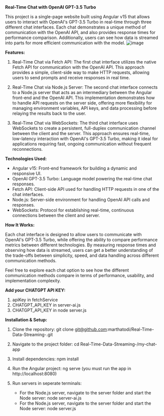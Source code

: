 **Real-Time Chat with OpenAI GPT-3.5 Turbo**

This project is a single-page website built using Angular v15 that allows users to interact with OpenAI's GPT-3.5 Turbo in real-time through three different chat interfaces. Each chat demonstrates a unique method of communication with the OpenAI API, and also provides response times for performance comparison. Additionally, users can see how data is streamed into parts for more efficient communication with the model.
![image](https://github.com/user-attachments/assets/0944f0ec-24b1-465f-bcb7-da896c075f28)

**Features:**

1. Real-Time Chat via Fetch API:
        The first chat interface utilizes the native Fetch API for communication with the OpenAI API.
        This approach provides a simple, client-side way to make HTTP requests, allowing users to send prompts and receive responses in real time.

2. Real-Time Chat via Node.js Server:
        The second chat interface connects to a Node.js server that acts as an intermediary between the Angular front-end and the OpenAI API.
        This implementation demonstrates how to handle API requests on the server side, offering more flexibility for managing environment variables, API keys, and data processing before relaying the results back to the user.

3. Real-Time Chat via WebSockets:
        The third chat interface uses WebSockets to create a persistent, full-duplex communication channel between the client and the server.
        This approach ensures real-time, low-latency interaction with OpenAI's GPT-3.5 Turbo, making it ideal for applications requiring fast, ongoing communication without frequent reconnections.

**Technologies Used:**

  - Angular v15: Front-end framework for building a dynamic and responsive UI.
  - OpenAI GPT-3.5 Turbo: Language model powering the real-time chat responses.
  - Fetch API: Client-side API used for handling HTTP requests in one of the chat interfaces.
  - Node.js: Server-side environment for handling OpenAI API calls and responses.
  - WebSockets: Protocol for establishing real-time, continuous connections between the client and server.

**How It Works:**

Each chat interface is designed to allow users to communicate with OpenAI's GPT-3.5 Turbo, while offering the ability to compare performance metrics between different technologies. By measuring response times and observing how data is streamed, users can get a better understanding of the trade-offs between simplicity, speed, and data handling across different communication methods.

Feel free to explore each chat option to see how the different communication methods compare in terms of performance, usability, and implementation complexity.

**Add your CHATGPT API KEY:**

  1. apiKey in fetchService
  2. CHATGPT_API_KEY in server-ai.js
  3. CHATGPT_API_KEY in node server.js

**Installation & Setup:**

  1. Clone the repository: git clone git@github.com:marthatodi/Real-Time-Data-Streaming-.git

  2. Navigate to the project folder: cd Real-Time-Data-Streaming-/my-chat-app

  3. Install dependencies: npm install

  4. Run the Angular project: ng serve (you must run the app in http://localhost:8080)

  5. Run servers in seperate terminals:
        - For the Node.js server, navigate to the server folder and start the Node server: node server-ai.js
        - For the Node.js server, navigate to the server folder and start the Node server: node server.js





